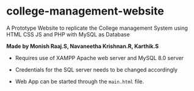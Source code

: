 # college-management-website
 A Prototype Website to replicate the College management System using HTML CSS JS and PHP with MySQL as Database 

**__Made by Monish Raaj.S, Navaneetha Krishnan.R, Karthik.S__**

+ Requires use of XAMPP Apache web server and MySQL 8.0 server 

+ Credentials for the SQL server needs to be changed accordingly

+ Web App can be started through the ```main.html``` file.

